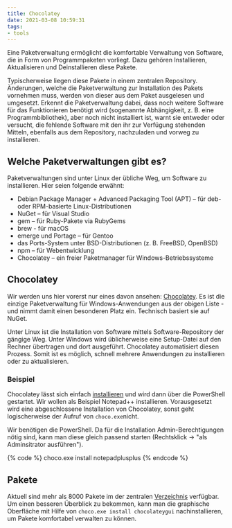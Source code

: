 ```yaml
---
title: Chocolatey
date: 2021-03-08 10:59:31
tags:
- tools
---
```


Eine Paketverwaltung ermöglicht die komfortable Verwaltung von Software, die in Form von Programmpaketen vorliegt. Dazu gehören Installieren, Aktualisieren und Deinstallieren diese Pakete.

Typischerweise liegen diese Pakete in einem zentralen Repository. Änderungen, welche die Paketverwaltung zur Installation des Pakets vornehmen muss, werden von dieser aus dem Paket ausgelesen und umgesetzt. Erkennt die Paketverwaltung dabei, dass noch weitere Software für das Funktionieren benötigt wird (sogenannte Abhängigkeit, z. B. eine Programmbibliothek), aber noch nicht installiert ist, warnt sie entweder oder versucht, die fehlende Software mit den ihr zur Verfügung stehenden Mitteln, ebenfalls aus dem Repository, nachzuladen und vorweg zu installieren.

## Welche Paketverwaltungen gibt es?

Paketverwaltungen sind unter Linux der übliche Weg, um Software zu installieren. Hier seien folgende erwähnt:

- Debian Package Manager + Advanced Packaging Tool (APT) – für deb- oder RPM-basierte Linux-Distributionen
- NuGet – für Visual Studio
- gem – für Ruby-Pakete via RubyGems
- brew - für macOS
- emerge und Portage – für Gentoo
- das Ports-System unter BSD-Distributionen (z. B. FreeBSD, OpenBSD)
- npm – für Webentwicklung
- Chocolatey – ein freier Paketmanager für Windows-Betriebssysteme

## Chocolatey

Wir werden uns hier vorerst nur eines davon ansehen: [Chocolatey](https://chocolatey.org/). Es ist die einzige Paketverwaltung für Windows-Anwendungen aus der obigen Liste - und nimmt damit einen besonderen Platz ein. Technisch basiert sie auf NuGet.

Unter Linux ist die Installation von Software mittels Software-Repository der gängige Weg. Unter Windows wird üblicherweise eine Setup-Datei auf den Rechner übertragen und dort ausgeführt. Chocolatey automatisiert diesen Prozess. Somit ist es möglich, schnell mehrere Anwendungen zu installieren oder zu aktualisieren.

### Beispiel

Chocolatey lässt sich einfach [installieren](https://chocolatey.org/install) und wird dann über die PowerShell gestartet. Wir wollen als Beispiel Notepad++ installieren. Vorausgesetzt wird eine abgeschlossene Installation von Chocolatey, sonst geht logischerweise der Aufruf von ``choco.exe``nicht.

Wir benötigen die PowerShell. Da für die Installation Admin-Berechtigungen nötig sind, kann man diese gleich passend starten (Rechtsklick -> "als Adminsitrator ausführen").

{% code %}
choco.exe install notepadplusplus
{% endcode %}

## Pakete

Aktuell sind mehr als 8000 Pakete im der zentralen [Verzeichnis](https://chocolatey.org/packages) verfügbar. Um einen besseren Überblick zu bekommen, kann man die graphische Oberfläche mit Hilfe von ``choco.exe install chocolateygui`` nachinstallieren, um Pakete komfortabel verwalten zu können.
